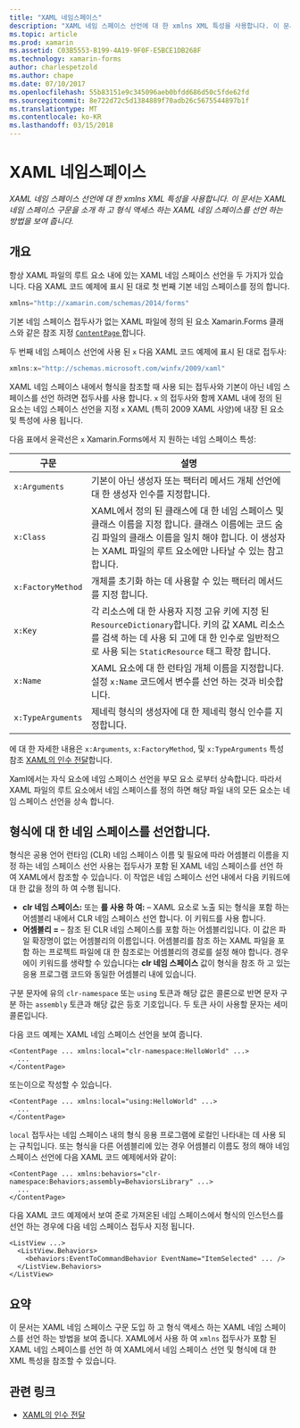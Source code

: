 ```yaml
---
title: "XAML 네임스페이스"
description: "XAML 네임 스페이스 선언에 대 한 xmlns XML 특성을 사용합니다. 이 문서는 XAML 네임 스페이스 구문을 소개 하 고 형식 액세스 하는 XAML 네임 스페이스를 선언 하는 방법을 보여 줍니다."
ms.topic: article
ms.prod: xamarin
ms.assetid: C03B5553-B199-4A19-9F0F-E5BCE1DB268F
ms.technology: xamarin-forms
author: charlespetzold
ms.author: chape
ms.date: 07/10/2017
ms.openlocfilehash: 55b83151e9c345096aeb0bfdd686d50c5fde62fd
ms.sourcegitcommit: 8e722d72c5d1384889f70adb26c5675544897b1f
ms.translationtype: MT
ms.contentlocale: ko-KR
ms.lasthandoff: 03/15/2018
---
```

# <a name="xaml-namespaces"></a>XAML 네임스페이스

_XAML 네임 스페이스 선언에 대 한 xmlns XML 특성을 사용합니다. 이 문서는 XAML 네임 스페이스 구문을 소개 하 고 형식 액세스 하는 XAML 네임 스페이스를 선언 하는 방법을 보여 줍니다._

## <a name="overview"></a>개요

항상 XAML 파일의 루트 요소 내에 있는 XAML 네임 스페이스 선언을 두 가지가 있습니다. 다음 XAML 코드 예제에 표시 된 대로 첫 번째 기본 네임 스페이스를 정의 합니다.

```csharp
xmlns="http://xamarin.com/schemas/2014/forms"
```

기본 네임 스페이스 접두사가 없는 XAML 파일에 정의 된 요소 Xamarin.Forms 클래스와 같은 참조 지정 [ `ContentPage` ](https://developer.xamarin.com/api/type/Xamarin.Forms.ContentPage/)합니다.

두 번째 네임 스페이스 선언에 사용 된 `x` 다음 XAML 코드 예제에 표시 된 대로 접두사:

```csharp
xmlns:x="http://schemas.microsoft.com/winfx/2009/xaml"
```

XAML 네임 스페이스 내에서 형식을 참조할 때 사용 되는 접두사와 기본이 아닌 네임 스페이스를 선언 하려면 접두사를 사용 합니다. `x` 의 접두사와 함께 XAML 내에 정의 된 요소는 네임 스페이스 선언을 지정 `x` XAML (특히 2009 XAML 사양)에 내장 된 요소 및 특성에 사용 됩니다.

다음 표에서 윤곽선은 `x` Xamarin.Forms에서 지 원하는 네임 스페이스 특성:

|구문|설명|
|--- |--- |
|`x:Arguments`|기본이 아닌 생성자 또는 팩터리 메서드 개체 선언에 대 한 생성자 인수를 지정합니다.|
|`x:Class`|XAML에서 정의 된 클래스에 대 한 네임 스페이스 및 클래스 이름을 지정 합니다. 클래스 이름에는 코드 숨김 파일의 클래스 이름을 일치 해야 합니다. 이 생성자는 XAML 파일의 루트 요소에만 나타날 수 있는 참고 합니다.|
|`x:FactoryMethod`|개체를 초기화 하는 데 사용할 수 있는 팩터리 메서드를 지정 합니다.|
|`x:Key`|각 리소스에 대 한 사용자 지정 고유 키에 지정 된 `ResourceDictionary`합니다. 키의 값 XAML 리소스를 검색 하는 데 사용 되 고에 대 한 인수로 일반적으로 사용 되는 `StaticResource` 태그 확장 합니다.|
|`x:Name`|XAML 요소에 대 한 런타임 개체 이름을 지정합니다. 설정 `x:Name` 코드에서 변수를 선언 하는 것과 비슷합니다.|
|`x:TypeArguments`|제네릭 형식의 생성자에 대 한 제네릭 형식 인수를 지정합니다.|

에 대 한 자세한 내용은 `x:Arguments`, `x:FactoryMethod`, 및 `x:TypeArguments` 특성 참조 [XAML의 인수 전달](~/xamarin-forms/xaml/passing-arguments.md)합니다.

Xaml에서는 자식 요소에 네임 스페이스 선언을 부모 요소 로부터 상속합니다. 따라서 XAML 파일의 루트 요소에서 네임 스페이스를 정의 하면 해당 파일 내의 모든 요소는 네임 스페이스 선언을 상속 합니다.

## <a name="declaring-namespaces-for-types"></a>형식에 대 한 네임 스페이스를 선언합니다.

형식은 공용 언어 런타임 (CLR) 네임 스페이스 이름 및 필요에 따라 어셈블리 이름을 지정 하는 네임 스페이스 선언 사용는 접두사가 포함 된 XAML 네임 스페이스를 선언 하 여 XAML에서 참조할 수 있습니다. 이 작업은 네임 스페이스 선언 내에서 다음 키워드에 대 한 값을 정의 하 여 수행 됩니다.

- **clr 네임 스페이스:** 또는 **를 사용 하 여:** – XAML 요소로 노출 되는 형식을 포함 하는 어셈블리 내에서 CLR 네임 스페이스 선언 합니다. 이 키워드를 사용 합니다.
- **어셈블리 =** – 참조 된 CLR 네임 스페이스를 포함 하는 어셈블리입니다. 이 값은 파일 확장명이 없는 어셈블리의 이름입니다. 어셈블리를 참조 하는 XAML 파일을 포함 하는 프로젝트 파일에 대 한 참조로는 어셈블리의 경로를 설정 해야 합니다. 경우에이 키워드를 생략할 수 있습니다는 **clr 네임 스페이스** 값이 형식을 참조 하 고 있는 응용 프로그램 코드와 동일한 어셈블리 내에 있습니다.

구분 문자에 유의 `clr-namespace` 또는 `using` 토큰과 해당 값은 콜론으로 반면 문자 구분 하는 `assembly` 토큰과 해당 값은 등호 기호입니다. 두 토큰 사이 사용할 문자는 세미콜론입니다.

다음 코드 예제는 XAML 네임 스페이스 선언을 보여 줍니다.

```xaml
<ContentPage ... xmlns:local="clr-namespace:HelloWorld" ...>
  ...
</ContentPage>
```

또는이으로 작성할 수 있습니다.

```xaml
<ContentPage ... xmlns:local="using:HelloWorld" ...>
  ...
</ContentPage>
```

`local` 접두사는 네임 스페이스 내의 형식 응용 프로그램에 로컬인 나타내는 데 사용 되는 규칙입니다. 또는 형식을 다른 어셈블리에 있는 경우 어셈블리 이름도 정의 해야 네임 스페이스 선언에 다음 XAML 코드 예제에서와 같이:

```xaml
<ContentPage ... xmlns:behaviors="clr-namespace:Behaviors;assembly=BehaviorsLibrary" ...>
  ...
</ContentPage>
```

다음 XAML 코드 예제에서 보여 준로 가져온된 네임 스페이스에서 형식의 인스턴스를 선언 하는 경우에 다음 네임 스페이스 접두사 지정 됩니다.

```xaml
<ListView ...>
  <ListView.Behaviors>
    <behaviors:EventToCommandBehavior EventName="ItemSelected" ... />
  </ListView.Behaviors>
</ListView>
```

## <a name="summary"></a>요약

이 문서는 XAML 네임 스페이스 구문 도입 하 고 형식 액세스 하는 XAML 네임 스페이스를 선언 하는 방법을 보여 줍니다. XAML에서 사용 하 여 `xmlns` 접두사가 포함 된 XAML 네임 스페이스를 선언 하 여 XAML에서 네임 스페이스 선언 및 형식에 대 한 XML 특성을 참조할 수 있습니다.


## <a name="related-links"></a>관련 링크

- [XAML의 인수 전달](~/xamarin-forms/xaml/passing-arguments.md)
